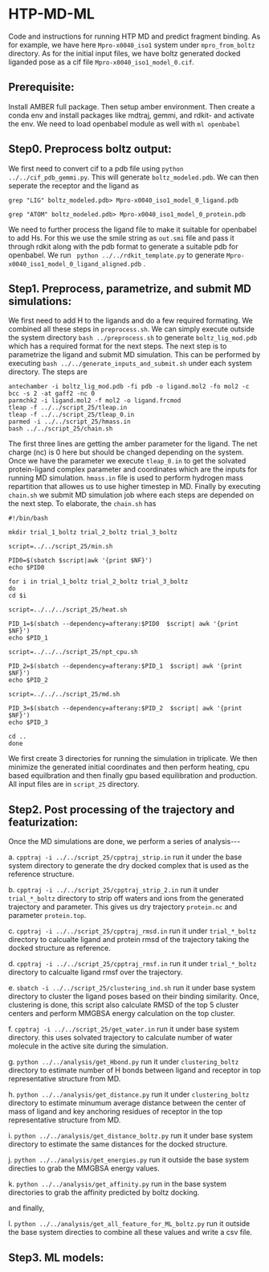 # HTP-MD-ML
Code and instructions for running HTP MD and predict fragment binding. 
As for example, we have here ```Mpro-x0040_iso1``` system under ```mpro_from_boltz``` directory. As for the initial input files, we have boltz generated docked liganded pose as a cif file ```Mpro-x0040_iso1_model_0.cif```. 

Prerequisite:
------------
Install AMBER full package. Then setup amber environment. Then create a conda env and install packages like mdtraj, gemmi, and rdkit- and activate the env. We need to load openbabel module as well with ```ml openbabel```

Step0. Preprocess boltz output:
------------------------------
We first need to convert cif to a pdb file using ```python ../../cif_pdb_gemmi.py```. This will generate ```boltz_modeled.pdb```. We can then seperate the receptor and the ligand as

```grep "LIG" boltz_modeled.pdb> Mpro-x0040_iso1_model_0_ligand.pdb```

```grep "ATOM" boltz_modeled.pdb> Mpro-x0040_iso1_model_0_protein.pdb```

We need to further process the ligand file to make it suitable for openbabel to add Hs. For this we use the smile string as ```out.smi``` file and pass it through rdkit along with the pdb format to generate a suitable pdb for openbabel. We run ``` python ../../rdkit_template.py``` to generate ```Mpro-x0040_iso1_model_0_ligand_aligned.pdb``` . 

Step1. Preprocess, parametrize, and submit MD simulations:
---------------------------------------------------------
We first need to add H to the ligands and do a few required formating. We combined all these steps in ```preprocess.sh```. We can simply execute outside the system directory ```bash ../preprocess.sh``` to generate ```boltz_lig_mod.pdb``` which has a required format for the next steps. 
The next step is to parametrize the ligand and submit MD simulation. This can be performed by executing ```bash ../../generate_inputs_and_submit.sh``` under each system directory. The steps are 
```
antechamber -i boltz_lig_mod.pdb -fi pdb -o ligand.mol2 -fo mol2 -c bcc -s 2 -at gaff2 -nc 0
parmchk2 -i ligand.mol2 -f mol2 -o ligand.frcmod
tleap -f ../../script_25/tleap.in
tleap -f ../../script_25/tleap_0.in
parmed -i ../../script_25/hmass.in
bash ../../script_25/chain.sh
```
The first three lines are getting the amber parameter for the ligand. The net charge (nc) is 0 here but should be changed depending on the system. Once we have the parameter we execute ```tleap_0.in``` to get the solvated protein-ligand complex parameter and coordinates which are the inputs for running MD simulation. ```hmass.in``` file is used to perform hydrogen mass repartition that allowes us to use higher timestep in MD. Finally by executing ```chain.sh``` we submit MD simulation job where each steps are depended on the next step. To elaborate, the ```chain.sh``` has
```
#!/bin/bash

mkdir trial_1_boltz trial_2_boltz trial_3_boltz

script=../../script_25/min.sh

PID0=$(sbatch $script|awk '{print $NF}')
echo $PID0

for i in trial_1_boltz trial_2_boltz trial_3_boltz 
do
cd $i

script=../../../script_25/heat.sh

PID_1=$(sbatch --dependency=afterany:$PID0  $script| awk '{print $NF}')
echo $PID_1

script=../../../script_25/npt_cpu.sh

PID_2=$(sbatch --dependency=afterany:$PID_1  $script| awk '{print $NF}')
echo $PID_2

script=../../../script_25/md.sh

PID_3=$(sbatch --dependency=afterany:$PID_2  $script| awk '{print $NF}')
echo $PID_3

cd ..
done
```

We first create 3 directories for running the simulation in triplicate. We then minimize the generated initial coordinates and then perform heating, cpu based equilbration and then finally gpu based equilibration and production. All input files are in ```script_25``` directory. 

Step2. Post processing of the trajectory and featurization:
----------------------------------------------------------

Once the MD simulations are done, we perform a series of analysis---

a. ```cpptraj -i ../../script_25/cpptraj_strip.in``` run it under the base system directory to generate the dry docked complex that is used as the reference structure. 

b. ```cpptraj -i ../../script_25/cpptraj_strip_2.in``` run it under ```trial_*_boltz``` directory to strip off waters and ions from the generated trajectory and parameter. This gives us dry trajectory ```protein.nc``` and parameter ```protein.top```.

c. ```cpptraj -i ../../script_25/cpptraj_rmsd.in``` run it under ```trial_*_boltz``` directory to calcualte ligand and protein rmsd of the trajectory taking the docked structure as reference. 

d. ```cpptraj -i ../../script_25/cpptraj_rmsf.in``` run it under ```trial_*_boltz``` directory to calcualte ligand rmsf over the trajectory. 

e. ```sbatch -i ../../script_25/clustering_ind.sh``` run it under base system directory to cluster the ligand poses based on their binding similarity. Once, clustering is done, this script also calculate RMSD of the top 5 cluster centers and perform MMGBSA energy calculation on the top cluster. 

f. ```cpptraj -i ../../script_25/get_water.in``` run it under base system directory. this uses solvated trajectory to calculate number of water molecule in the active site during the simulation.

g. ```python ../../analysis/get_Hbond.py``` run it under ```clustering_boltz``` directory to estimate number of H bonds between ligand and receptor in top representative structure from MD.

h. ```python ../../analysis/get_distance.py``` run it under ```clustering_boltz``` directory to estimate minumum average distance between the center of mass of ligand and key anchoring residues of receptor in the top representative structure from MD.

i. ```python ../../analysis/get_distance_boltz.py``` run it under base system directory to estimate the same distances for the docked structure. 

j. ```python ../../analysis/get_energies.py``` run it outside the base system directies to grab the MMGBSA energy values. 

k. ```python ../../analysis/get_affinity.py``` run in the base system directories to grab the affinity predicted by boltz docking. 

and finally,

l. ```python ../../analysis/get_all_feature_for_ML_boltz.py``` run it outside the base system directies to combine all these values and write a csv file. 

Step3. ML models:
----------------------------------------------------------

